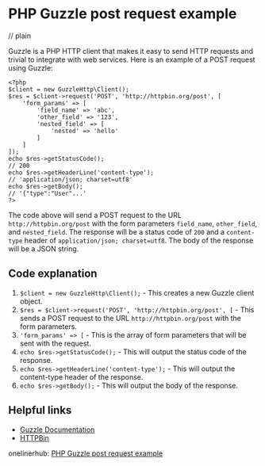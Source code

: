 # PHP Guzzle post request example
// plain

Guzzle is a PHP HTTP client that makes it easy to send HTTP requests and trivial to integrate with web services. Here is an example of a POST request using Guzzle:

```
<?php
$client = new GuzzleHttp\Client();
$res = $client->request('POST', 'http://httpbin.org/post', [
    'form_params' => [
        'field_name' => 'abc',
        'other_field' => '123',
        'nested_field' => [
            'nested' => 'hello'
        ]
    ]
]);
echo $res->getStatusCode();
// 200
echo $res->getHeaderLine('content-type');
// 'application/json; charset=utf8'
echo $res->getBody();
// '{"type":"User"...'
?>
```

The code above will send a POST request to the URL `http://httpbin.org/post` with the form parameters `field_name`, `other_field`, and `nested_field`. The response will be a status code of `200` and a `content-type` header of `application/json; charset=utf8`. The body of the response will be a JSON string.

## Code explanation


1. `$client = new GuzzleHttp\Client();` - This creates a new Guzzle client object.
2. `$res = $client->request('POST', 'http://httpbin.org/post', [` - This sends a POST request to the URL `http://httpbin.org/post` with the form parameters.
3. `'form_params' => [` - This is the array of form parameters that will be sent with the request.
4. `echo $res->getStatusCode();` - This will output the status code of the response.
5. `echo $res->getHeaderLine('content-type');` - This will output the content-type header of the response.
6. `echo $res->getBody();` - This will output the body of the response.

## Helpful links

- [Guzzle Documentation](http://docs.guzzlephp.org/en/stable/)
- [HTTPBin](https://httpbin.org/)

onelinerhub: [PHP Guzzle post request example](https://onelinerhub.com/php-guzzle/php-guzzle-post-request-example)